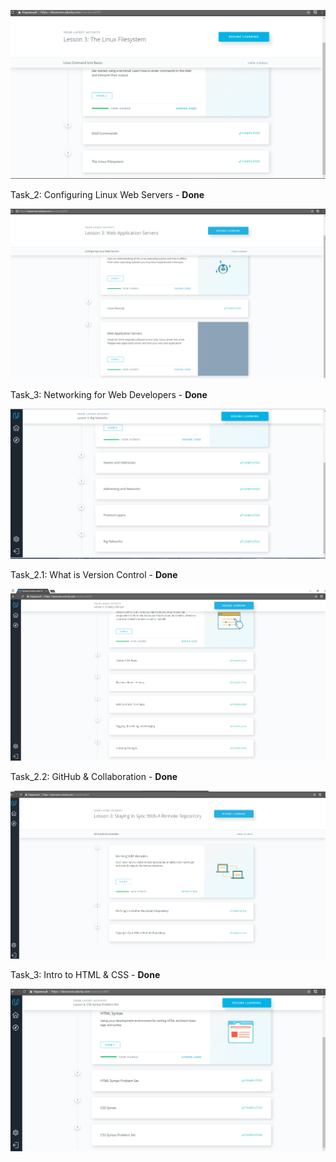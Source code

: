 ![Task_1](task_01/Images/Course_1.png)

Task_2: Configuring Linux Web Servers - **Done**

![Task_2](task_01/Images/Course_2.png)

Task_3: Networking for Web Developers - **Done**
 
![Task_3](task_01/Images/Course_3.png)

Task_2.1: What is Version Control - **Done**
 
![Task_2.1](task_02/Images/Course_2.1.png)

Task_2.2: GitHub & Collaboration - **Done**
 
![Task_2.2](task_02/Images/Course_2.2.png)

Task_3: Intro to HTML & CSS - **Done**
 
![Task_3](Task_3/Images/Course_3.png)
